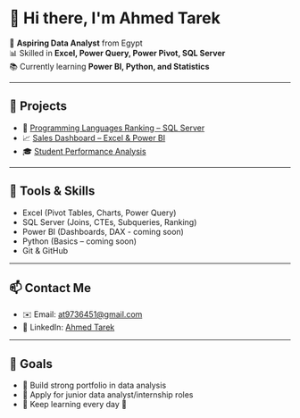 

# 👋 Hi there, I'm Ahmed Tarek

🎯 **Aspiring Data Analyst** from Egypt  
📊 Skilled in **Excel, Power Query, Power Pivot, SQL Server**  
📚 Currently learning **Power BI, Python, and Statistics**

---

## 🚀 Projects
- 🔢 [Programming Languages Ranking – SQL Server](https://github.com/Ahmedtarek1123/programming-languages-sql-server)
- 📈 [Sales Dashboard – Excel & Power BI](https://github.com/Ahmedtarek1123/sales-analysis)
- 🎓 [Student Performance Analysis](https://github.com/Ahmedtarek1123/student-data)

---

## 🧰 Tools & Skills
- Excel (Pivot Tables, Charts, Power Query)
- SQL Server (Joins, CTEs, Subqueries, Ranking)
- Power BI (Dashboards, DAX - coming soon)
- Python (Basics – coming soon)
- Git & GitHub

---

## 📫 Contact Me
- ✉️ Email: [at9736451@gmail.com](mailto:at9736451@gmail.com)
- 💼 LinkedIn: [Ahmed Tarek](https://www.linkedin.com/in/ahmed-tarek-345550370)
---

## 🧠 Goals
- 📌 Build strong portfolio in data analysis
- 📌 Apply for junior data analyst/internship roles
- 📌 Keep learning every day 💪
